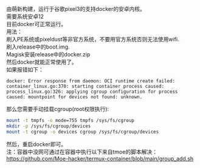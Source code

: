 由萌新构建，运行于谷歌pixel3的支持docker的安卓内核。  
需要系统安卓12   
目前docker可正常运行。     
用法：  
刷入PE系统或pixeldust等非官方系统，不要用官方系统否则无法使用wifi.     
刷入release中的boot.img.   
Magisk安装release中的docker.zip  
然后docker就能正常使用了。    
如果报错如下：   
```log
docker: Error response from daemon: OCI runtime create failed: container_linux.go:370: starting container process caused: process_linux.go:326: applying cgroup configuration for process caused: mountpoint for devices not found: unknown.
```
那么您需要手动挂载cgroup(root权限执行):
```sh
mount -t tmpfs -o mode=755 tmpfs /sys/fs/cgroup
mkdir -p /sys/fs/cgroup/devices
mount -t cgroup -o devices cgroup /sys/fs/cgroup/devices
```  
然后，重启docker即可。  
注：容器中没网可通过在容器中执行以下来自tmoe的脚本解决：https://github.com/Moe-hacker/termux-container/blob/main/group_add.sh
